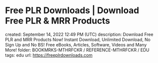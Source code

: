 # Free PLR Downloads | Download Free PLR & MRR Products

created: September 14, 2022 12:49 PM (UTC)
description: Download Free PLR and MRR Products Now! Instant Download, Unlimited Download, No Sign Up and No BS! Free eBooks, Articles, Software, Videos and Many More!
folder: BOOKMRKS-MTHRFCKR / REFERENCE-MTHRFCKR / EDU
tags: edu
url: https://freeplrdownloads.com
